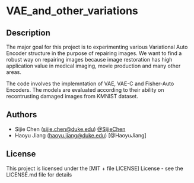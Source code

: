 # VAE_and_other_variations

## Description

The major goal for this project is to experimenting various Variational Auto Encoder structure in the purpose of repairing images. We want to find a robust way on repairing images because image restoration has high application value in medical imaging, movie production and many other areas. 

The code involves the implemntation of VAE, VAE-C and Fisher-Auto Encoders. The models are evaluated according to their ability on recontrusting damaged images from KMNIST dataset. 

## Authors

* Sijie Chen (sijie.chen@duke.edu) [@SijieChen](https://github.com/sjchenn)
* Haoyu Jiang (haoyu.jiang@duke.edu) [@HaoyuJiang]


## License

This project is licensed under the [MIT + file LICENSE] License - see the LICENSE.md file for details

